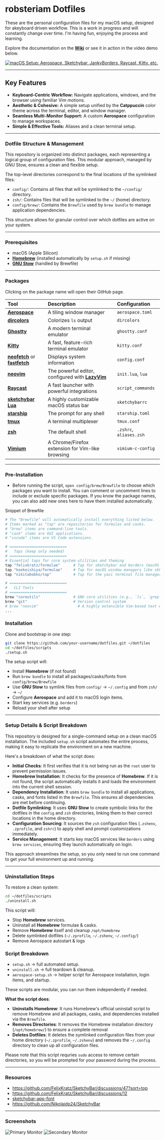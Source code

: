 # **robsteriam Dotfiles**

These are the personal configuration files for my macOS setup, designed for akeyboard driven workflow. This is a work in progress and will constantly change over time. I'm having fun, enjoying the process and learning.

Explore the documentation on the **[Wiki](https://github.com/robsteriam/dotfiles-public/wiki)** or see it in action in the video demo below.

[![macOS Setup: Aerospace, Sketchybar, JankyBorders, Raycast, Kitty, etc.](https://img.youtube.com/vi/Nozqf0ZCiPw/maxresdefault.jpg)](https://youtu.be/Nozqf0ZCiPw?si=z1MuF0Y4N9s8L3jU)

---

## **Key Features**

- **Keyboard-Centric Workflow:** Navigate applications, windows, and the browser using familiar Vim motions.
- **Aesthetic & Cohesive:** A simple setup unified by the **Catppuccin** color theme across the terminal, editor, and window manager.
- **Seamless Multi-Monitor Support:** A custom **Aerospace** configuration to manage workspaces.
- **Simple & Effective Tools:** Aliases and a clean terminal setup.

---

### **Dotfile Structure & Management**

This repository is organized into distinct packages, each representing a logical group of configuration files. This modular approach, managed by GNU Stow, ensures a clean and flexible setup.

The top-level directories correspond to the final locations of the symlinked files:

- `config/`: Contains all files that will be symlinked to the `~/config/` directory.
- `zsh/`: Contains files that will be symlinked to the `~/` (home) directory.
- `config/brew/`: Contains the `Brewfile` used by `brew bundle` to manage application dependencies.

This structure allows for granular control over which dotfiles are active on your system.

---

### **Prerequisites**

- macOS (Apple Silicon)
- [**Homebrew**](https://brew.sh/) (installed automatically by `setup.sh` if missing)
- [**GNU Stow**](https://www.gnu.org/software/stow/) (handled by Brewfile)

---

### **Packages**

Clicking on the package name will open their GitHub page.


| Tool                                                                                                                  | Description                                                                  | Configuration           |
| :-------------------------------------------------------------------------------------------------------------------- | :--------------------------------------------------------------------------- | :---------------------- |
| [**Aerospace**](github.com/nikitabobko/AeroSpace)                                                                     | A tiling window manager                                                      | `aerospace.toml`        |
| [**dircolors**](https://github.com/gibbling/dircolors)                                                                | Colorizes `ls` output                                                        | `dircolors`             |
| [**Ghostty**](https://ghostty.org/docs)                                                                               | A modern terminal emulator                                                   | `ghostty.conf`          |
| [**Kitty**](https://sw.kovidgoyal.net/kitty/)                                                                         | A fast, feature-rich terminal emulator                                       | `kitty.conf`            |
| [**neofetch**](https://github.com/dylanaraps/neofetch) or [**fastfetch**](https://github.com/fastfetch-cli/fastfetch) | Displays system information                                                  | `config.conf`           |
| [**neovim**](https://neovim.io/)                                                                                      | The powerful editor, configured with [**LazyVim**](https://www.lazyvim.org/) | `init.lua`, `lua`       |
| [**Raycast**](https://www.raycast.com/)                                                                               | A fast launcher with powerful integrations                                   | `script_commands`       |
| [**sketchybar Lua**](https://github.com/FelixKratz/SbarLua)                                                           | A highly customizable macOS status bar                                       | `sketchybarrc`          |
| [**starship**](https://starship.rs/)                                                                                  | The prompt for any shell                                                     | `starship.toml`         |
| [**tmux**](https://github.com/tmux/tmux)                                                                              | A terminal multiplexer                                                       | `tmux.conf`             |
| [**zsh**](https://ohmyz.sh/)                                                                                          | The default shell                                                            | `.zshrc`, `aliases.zsh` |
| [**Vimium**](https://vimium.github.io/)                                                                               | A Chrome/Firefox extension for Vim-like browsing                             | `vimium-c-config`       |

---

### **Pre-Installation**

- Before running the script, `open config/brew/Brewfile` to choose which packages you want to install. You can comment or uncomment lines to include or exclude specific packages. If you know the package names, you can also add new ones here to have them installed automatically.

Snippet of Brewfile
```bash
# The "Brewfile" will automatically install everything listed below.
# Items marked as "tap" are repositories for formulas and casks.
# "brew" items are command-line tools.
# "cask" items are GUI applications.
# "vscode" items are VS Code extensions.

# ==========================
#   Taps (keep only needed)
# ==========================
# Essential taps for core system utilities and theming
tap "felixkratz/formulae"      # Tap for sketchybar and borders (macOS utilities)
tap "koekeishiya/formulae"     # Tap for macOS window managers like skhd and yabai
tap "nikitabobko/tap"          # Tap for the yazi terminal file manager

# ==========================
#   CLI Tools
# ==========================
brew "coreutils"               # GNU core utilities (e.g., `ls`, `grep`)
brew "git"                     # Version control system
# brew "neovim"                  # A highly extensible Vim-based text editor
...
```

### **Installation**

Clone and bootstrap in one step:

```bash
git clone https://github.com/your-username/dotfiles.git ~/dotfiles
cd ~/dotfiles/scripts
./setup.sh
```

The setup script will:
- Install **Homebrew** (if not found)
- Run `brew bundle` to install all packages/casks/fonts from `config/brew/Brewfile`
- Use **GNU Stow** to symlink files from `config/` -> `~/.config` and from `zsh/` -> `~/`
- Configure **Aerospace** and add it to macOS login items.
- Start key services (e.g. `borders`)
- Reload your shell after setup

---

### **Setup Details & Script Breakdown**

This repository is designed for a single-command setup on a clean macOS installation. The included `setup.sh` script automates the entire process, making it easy to replicate the environment on a new machine.

Here's a breakdown of what the script does:

- **Initial Checks**: It first verifies that it is not being run as the `root` user to prevent permission issues.
- **Homebrew Installation**: It checks for the presence of **Homebrew**. If it is not found, the script automatically installs it and loads the environment into the current shell session.
- **Dependency Installation**: It uses `brew bundle` to install all applications, casks, and fonts listed in the `Brewfile`. This ensures all dependencies are met before continuing.
- **Dotfile Symlinking**: It uses **GNU Stow** to create symbolic links for the dotfiles in the `config` and `zsh` directories, linking them to their correct locations in the home directory.
- **Configuration Sourcing**: It sources the `zsh` configuration files (`.zshenv`, `.zprofile`, and `zshrc`) to apply shell and prompt customizations immediately.
- **Service Management**: It starts key macOS services like `borders` using `brew services`, ensuring they launch automatically on login.

This approach streamlines the setup, so you only need to run one command to get your full environment up and running.

---

### **Uninstallation Steps**

To restore a clean system:

```bash
cd ~/dotfiles/scripts
./uninstall.sh
```

This script will:
- Stop **Homebrew** services.
- Uninstall all **Homebrew** formulae & casks.
- Remove **Homebrew** itself and cleanup `/opt/homebrew`
- Delete symlinked dotfiles (`~/.zprofile`, `~/.zshenv`, `~/.config/`)
- Remove Aerospace autostart & logs

### **Script Breakdown**

- `setup.sh` -> full automated setup.
- `uninstall.sh` -> full teardown & cleanup.
- `aerospace-setup.sh` -> helper script for Aerospace installation, login items, and startup.

These scripts are modular, you can run them independently if needed.

**What the script does**:
- **Uninstalls Homebrew**: It runs Homebrew's official uninstall script to remove Homebrew and all packages, casks, and dependencies installed via the `Brewfile`.
- **Removes Directories**: It removes the Homebrew installation directory (`/opt/homebrew/`) to ensure a complete removal
- **Deletes Dotfiles**: It deletes the symlinked configuration files from your home directory (`~/.zprofile`, `~/.zshenv`) and removes the `~/.config` directory to clean up all configuration files.

Please note that this script requries `sudo` access to remove certain directories, so you will be prompted for your password during the process.

---

### Resources

- <https://github.com/FelixKratz/SketchyBar/discussions/47?sort=top>
- <https://github.com/FelixKratz/SketchyBar/discussions/12>
- [sketchybar-app-font](https://github.com/kvndrsslr/sketchybar-app-font)
- <https://github.com/Nikolaidp24/SketchyBar>

---

### **Screenshots**

![Primary Monitor](./primary-horizontal-monitor.png)
![Secondary Monitor](./second-vertical-monitor.png)
